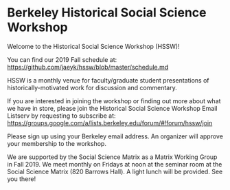 # Berkeley Historical Social Science Workshop 

Welcome to the Historical Social Science Workshop (HSSW)!

You can find our 2019 Fall schedule at: https://github.com/jaeyk/hssw/blob/master/schedule.md

HSSW is a monthly venue for faculty/graduate student presentations of historically-motivated work for discussion and commentary.

If you are interested in joining the workshop or finding out more about what we have in store, please join the Historical Social Science Workshop Email Listserv by requesting to subscribe at: https://groups.google.com/a/lists.berkeley.edu/forum/#!forum/hssw/join 

Please sign up using your Berkeley email address. An organizer will approve your membership to the workshop.

We are supported by the Social Science Matrix as a Matrix Working Group in Fall 2019. We meet monthly on Fridays at noon at the seminar room at the Social Science Matrix (820 Barrows Hall). A light lunch will be provided. See you there!

